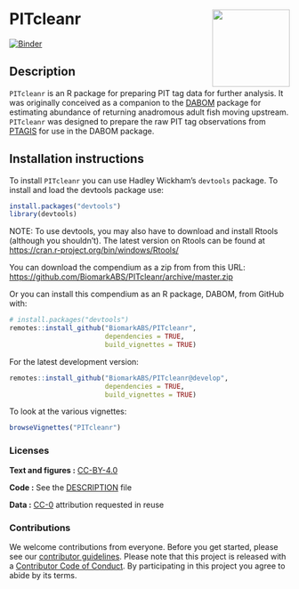 
<!-- README.md is generated from README.Rmd. Please edit that file -->

# PITcleanr <a href='https://github.com/BiomarkABS/PITcleanr'><img src='man/figures/logo.png' align="right" height="139" /></a>

<!-- badges: start -->

[![Binder](https://mybinder.org/badge_logo.svg)](https://mybinder.org/v2/gh/BiomarkABS/PITcleanr/master?urlpath=rstudio)
<!-- badges: end -->

## Description

`PITcleanr` is an R package for preparing PIT tag data for further
analysis. It was originally conceived as a companion to the
[DABOM](https://github.com/BiomarkABS/DABOM) package for estimating
abundance of returning anadromous adult fish moving upstream.
`PITcleanr` was designed to prepare the raw PIT tag observations from
[PTAGIS](http://www.ptagis.org) for use in the DABOM package.

## Installation instructions

To install `PITcleanr` you can use Hadley Wickham’s `devtools` package.
To install and load the devtools package use:

``` r
install.packages("devtools")
library(devtools)
```

NOTE: To use devtools, you may also have to download and install Rtools
(although you shouldn’t). The latest version on Rtools can be found at
<https://cran.r-project.org/bin/windows/Rtools/>

You can download the compendium as a zip from from this URL:
<https://github.com/BiomarkABS/PITcleanr/archive/master.zip>

Or you can install this compendium as an R package, DABOM, from GitHub
with:

``` r
# install.packages("devtools")
remotes::install_github("BiomarkABS/PITcleanr", 
                        dependencies = TRUE,
                        build_vignettes = TRUE)
```

For the latest development version:

``` r
remotes::install_github("BiomarkABS/PITcleanr@develop", 
                        dependencies = TRUE,
                        build_vignettes = TRUE)
```

To look at the various vignettes:

``` r
browseVignettes("PITcleanr")
```

### Licenses

**Text and figures :**
[CC-BY-4.0](http://creativecommons.org/licenses/by/4.0/)

**Code :** See the [DESCRIPTION](DESCRIPTION) file

**Data :** [CC-0](http://creativecommons.org/publicdomain/zero/1.0/)
attribution requested in reuse

### Contributions

We welcome contributions from everyone. Before you get started, please
see our [contributor guidelines](CONTRIBUTING.md). Please note that this
project is released with a [Contributor Code of Conduct](CONDUCT.md). By
participating in this project you agree to abide by its terms.
